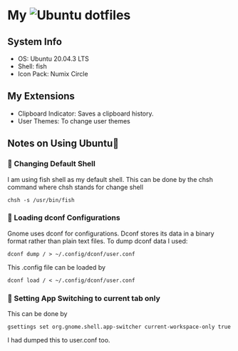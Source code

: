 # My ![Ubuntu](https://img.shields.io/badge/Ubuntu-E95420?style=for-the-badge&logo=ubuntu&logoColor=white) dotfiles

## System Info
- OS: Ubuntu 20.04.3 LTS
- Shell: fish 
- Icon Pack: Numix Circle

## My Extensions
- Clipboard Indicator: Saves a clipboard history.
- User Themes: To change user themes

## Notes on Using Ubuntu📓

### 🔷 Changing Default Shell
I am using fish shell as my default shell. This can be done by the chsh command where chsh stands for change shell

`chsh -s /usr/bin/fish`

### 🔷 Loading dconf Configurations
Gnome uses dconf for configurations. Dconf stores its data in a binary format rather than plain text files.
To dump dconf data I used:

`dconf dump / > ~/.config/dconf/user.conf`

This .config file can be loaded by

`dconf load / < ~/.config/dconf/user.conf`

### 🔷 Setting App Switching to current tab only
This can be done by

`gsettings set org.gnome.shell.app-switcher current-workspace-only true`

I had dumped this to user.conf too.
